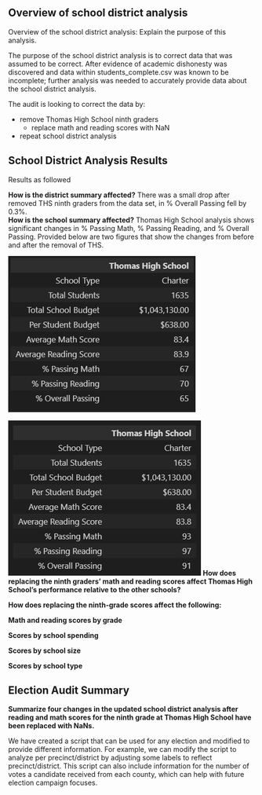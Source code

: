 ## Overview of school district analysis

Overview of the school district analysis: Explain the purpose of this analysis. 

The purpose of the school district analysis is to correct data that was assumed to be correct. After evidence of academic dishonesty was discovered and data within students_complete.csv was known to be incomplete; further analysis was needed to accurately provide data about the school district analysis.

The audit is looking to correct the data by:
- remove Thomas High School ninth graders
    - replace math and reading scores with NaN
- repeat school district analysis

## School District Analysis Results
Results as followed




**How is the district summary affected?**
There was a small drop after removed THS ninth graders from the data set, in % Overall Passing fell by 0.3%.  
**How is the school summary affected?**
Thomas High School analysis shows significant changes in % Passing Math, % Passing Reading, and % Overall Passing. Provided below are two figures that show the changes from before and after the removal of THS.

![Before THS Ninth grade removal](https://github.com/HappyM0f0/School_District_Analysis/blob/main/Resources/Before_removal.png)

![Before THS Ninth grade removal](https://github.com/HappyM0f0/School_District_Analysis/blob/main/Resources/After_removal.png)
**How does replacing the ninth graders’ math and reading scores affect Thomas High School’s performance relative to the other schools?**

**How does replacing the ninth-grade scores affect the following:**

**Math and reading scores by grade**

**Scores by school spending**

**Scores by school size**

**Scores by school type**

## Election Audit Summary
**Summarize four changes in the updated school district analysis after reading and math scores for the ninth grade at Thomas High School have been replaced with NaNs.**


We have created a script that can be used for any election and modified to provide different information. For example, we can modify the script to analyze per precinct/district by adjusting some labels to reflect precinct/district. This script can also include information for the number of votes a candidate received from each county, which can help with future election campaign focuses.
